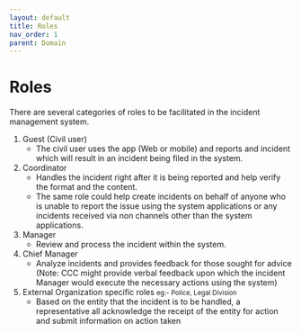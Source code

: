 ```yaml
---
layout: default
title: Roles
nav_order: 1
parent: Domain
---
```


# Roles
There are several categories of roles to be facilitated in the incident management system. 

1. Guest (Civil user)
    - The civil user uses the app (Web or mobile) and reports and incident which will result in an incident being filed in the system. 
2. Coordinator
    - Handles the incident right after it is being reported and help verify the format and the content. 
    - The same role could help create incidents on behalf of anyone who is unable to report the issue using the system applications or any incidents received via non channels other than the system applications. 
3. Manager
    - Review and process the incident within the system. 
4. Chief Manager
    - Analyze incidents and provides feedback for those sought for advice (Note: CCC might provide verbal feedback upon which the incident Manager would execute the necessary actions using the system) 
5. External Organization specific roles
    <small>eg:- Police, Legal Division</small>
    - Based on the entity that the incident is to be handled, a representative all acknowledge the receipt of the entity for action and submit information on action taken
